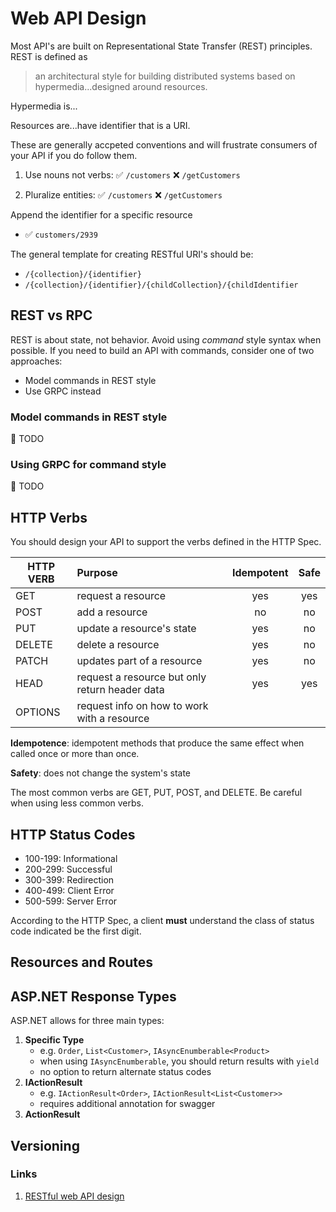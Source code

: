 # Web API Design

Most API's are built on Representational State Transfer (REST) principles. REST is defined as

>  an architectural style for building distributed systems based on hypermedia...designed around resources.

Hypermedia is...

Resources are...have identifier that is a URI. 

These are generally accpeted conventions and will frustrate consumers of your API if you do follow them.

1. Use nouns not verbs:
:white_check_mark: `/customers`
:x: `/getCustomers`

2. Pluralize entities:
:white_check_mark: `/customers`
:x: `/getCustomers`

Append the identifier for a specific resource

- :white_check_mark: `customers/2939`

The general template for creating RESTful URI's should be:

- `/{collection}/{identifier}`
- `/{collection}/{identifier}/{childCollection}/{childIdentifier`

## REST vs RPC

REST is about state, not behavior. Avoid using *command* style syntax when possible. If you need to build an API with commands, consider one of two approaches:

- Model commands in REST style
- Use GRPC instead

### Model commands in REST style

:wrench: TODO

### Using GRPC for command style

:wrench: TODO

## HTTP Verbs

You should design your API to support the verbs defined in the HTTP Spec.

| HTTP VERB | Purpose | Idempotent | Safe | 
| --------- | :------------------- | :---:| :---: | 
| GET | request a resource | yes | yes
| POST | add a resource | no | no 
| PUT | update a resource's state | yes | no
| DELETE | delete a resource | yes | no
| PATCH | updates part of a resource | yes | no
| HEAD | request a resource but only return header data | yes | yes
| OPTIONS | request info on how to work with a resource 

**Idempotence**: idempotent methods that produce the same effect when called once or more than once.

**Safety**: does not change the system's state

The most common verbs are GET, PUT, POST, and DELETE. Be careful when using less common verbs.


## HTTP Status Codes

- 100-199: Informational
- 200-299: Successful
- 300-399: Redirection
- 400-499: Client Error
- 500-599: Server Error

According to the HTTP Spec, a client **must** understand the class of status code indicated be the first digit.

## Resources and Routes

## ASP.NET Response Types

ASP.NET allows for three main types:

1. **Specific Type** 
    - e.g. `Order`, `List<Customer>`, `IAsyncEnumberable<Product>`
    - when using `IAsyncEnumberable`, you should return results with `yield`
    - no option to return alternate status codes
1. **IActionResult**
    - e.g. `IActionResult<Order>`, `IActionResult<List<Customer>>`
    - requires additional annotation for swagger
1. **ActionResult<Order>**

## Versioning


### Links
1. [RESTful web API design](https://docs.microsoft.com/en-us/azure/architecture/best-practices/api-design)
